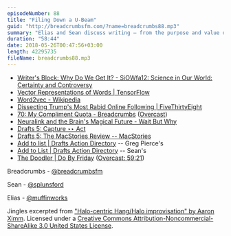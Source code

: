 ```yaml
---
episodeNumber: 88
title: "Filing Down a U-Beam"
guid: "http://breadcrumbsfm.com/?name=breadcrumbs88.mp3"
summary: "Elias and Sean discuss writing – from the purpose and value of different types of writing to the difficulty of translating thoughts and concepts from the mind to the page. In the aftershow, Sean has some Drafts follow up."
duration: "58:44"
date: 2018-05-26T00:47:56+03:00
length: 42295735
fileName: breadcrumbs88.mp3
---
```


- [Writer's Block: Why Do We Get It? - SiOWfa12: Science in Our World: Certainty and Controversy](http://www.personal.psu.edu/afr3/blogs/siowfa12/2012/09/writers-block-why-do-we-get-it.html)
- [Vector Representations of Words | TensorFlow](https://www.tensorflow.org/tutorials/word2vec)
- [Word2vec - Wikipedia](https://en.wikipedia.org/wiki/Word2vec)
- [Dissecting Trump's Most Rabid Online Following | FiveThirtyEight](https://fivethirtyeight.com/features/dissecting-trumps-most-rabid-online-following/)
- [70: My Compliment Quota - Breadcrumbs](https://breadcrumbs.fm/70/) ([Overcast](https://overcast.fm/+Llyrl87TQ))
- [Neuralink and the Brain's Magical Future - Wait But Why](https://waitbutwhy.com/2017/04/neuralink.html)
- [Drafts 5: Capture ‣‣ Act](https://itunes.apple.com/us/app/drafts-5-capture-act/id1236254471?mt=8&uo=4)
- [Drafts 5: The MacStories Review -- MacStories](https://www.macstories.net/reviews/drafts-5-the-macstories-review/)
- [Add to list | Drafts Action Directory](https://actions.getdrafts.com/a/1Ga) -- Greg Pierce's
- [Add to List | Drafts Action Directory](https://actions.getdrafts.com/a/1IB) -- Sean's
- [The Doodler | Do By Friday](http://dobyfriday.com/79) ([Overcast: 59:21](https://overcast.fm/+HfJh9G3UE/59:21))

Breadcrumbs - [@breadcrumbsfm](https://twitter.com/breadcrumbsfm)

Sean - [@splunsford](https://twitter.com/splunsford)

Elias - [@muffinworks](https://twitter.com/muffinworks)

Jingles excerpted from ["Halo-centric Hang/Halo improvisation" by Aaron Ximm](http://freemusicarchive.org/music/aaron_ximm/handpans_and_the_hang/). Licensed under a [Creative Commons Attribution-Noncommercial-ShareAlike 3.0 United States License](http://creativecommons.org/licenses/by-nc-sa/3.0/us/).